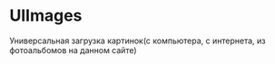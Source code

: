 UlImages
========

Универсальная загрузка картинок(с компьютера, с интернета, из фотоальбомов на данном сайте)
